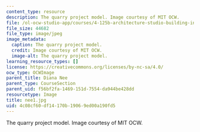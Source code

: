 ```yaml
---
content_type: resource
description: The quarry project model. Image courtesy of MIT OCW.
file: /ol-ocw-studio-app/courses/4-125b-architecture-studio-building-in-landscapes-fall-2005/4c08cf60df14170b19069ed00a190fd5_nee1.jpg
file_size: 44682
file_type: image/jpeg
image_metadata:
  caption: The quarry project model.
  credit: Image courtesy of MIT OCW.
  image-alt: The quarry project model.
learning_resource_types: []
license: https://creativecommons.org/licenses/by-nc-sa/4.0/
ocw_type: OCWImage
parent_title: Diana Nee
parent_type: CourseSection
parent_uid: f56bf2fa-1469-151d-7554-da944be428dd
resourcetype: Image
title: nee1.jpg
uid: 4c08cf60-df14-170b-1906-9ed00a190fd5
---
```

The quarry project model. Image courtesy of MIT OCW.